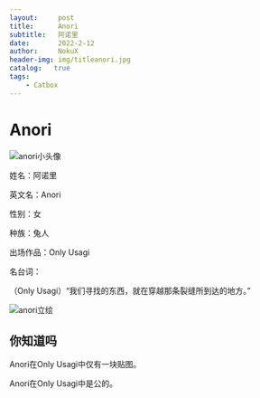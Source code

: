 ```yaml
---
layout:     post
title:      Anori
subtitle:   阿诺里
date:       2022-2-12
author:     NokuX
header-img: img/titleanori.jpg
catalog:   true
tags:
    - Catbox
---
```

# Anori

![anori小头像]({{site.baseurl}}/img-post/anori.jpg)

姓名：阿诺里

英文名：Anori

性别：女

种族：兔人

出场作品：Only Usagi

名台词：

（Only Usagi）“我们寻找的东西，就在穿越那条裂缝所到达的地方。”

![anori立绘]({{site.baseurl}}/img-post/anori.png)

## 你知道吗

Anori在Only Usagi中仅有一块贴图。

Anori在Only Usagi中是公的。
